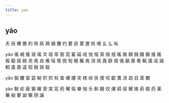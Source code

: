 ```yaml
---
title: yao
---
```


## yāo
夭
祅
楆
撽
約
殀
妖
鴁
鴢
腰
约
要
訞
葽
邀
枖
喓
幺
么
吆



yáo
徭
嶢
猺
珧
瑤
爻
瑶
皐
窑
窕
窰
磘
峣
恌
愮
窯
摿
揺
暚
隃
顤
餆
颻
餚
搖
媱
榣
殽
摇
姚
尧
堯
垚
倄
嗂
傜
侥
匋
鱙
鰩
尭
滧
烑
嶤
繇
徺
僥
飖
蘨
肴
鳐
謠
谣
謡
軺
遙
邎
遥
轺
銚
铫
鎐





























yǎo
狕
騕
窅
窈
眑
柼
抭
枖
杳
崾
婹
宎
榚
岆
仸
偠
咬
齩
鷕
溔
苭
舀
蓔
闄


















yào
靿
疟
瘧
獟
矅
窔
穾
筄
箹
曜
愮
樂
怮
乐
鼼
鷂
烄
燿
鹞
熎
耀
纅
葯
艞
药
薬
藥
袎
要
詏
覞
钥
讑
